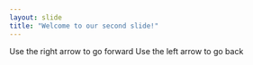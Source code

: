 ```yaml
---
layout: slide
title: "Welcome to our second slide!"
---
```

Use the right arrow to go forward
Use the left arrow to go back
